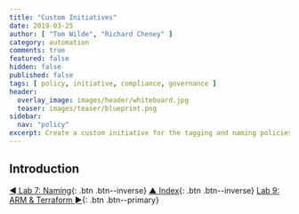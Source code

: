 ```yaml
---
title: "Custom Initiatives"
date: 2019-03-25
author: [ "Tom Wilde", "Richard Cheney" ]
category: automation
comments: true
featured: false
hidden: false
published: false
tags: [ policy, initiative, compliance, governance ]
header:
  overlay_image: images/header/whiteboard.jpg
  teaser: images/teaser/blueprint.png
sidebar:
  nav: "policy"
excerpt: Create a custom initiative for the tagging and naming policies.
---
```


## Introduction

[◄ Lab 7: Naming](../lab7){: .btn .btn--inverse} [▲ Index](../#labs){: .btn .btn--inverse} [Lab 9: ARM & Terraform ►](../lab9){: .btn .btn--primary}
